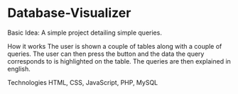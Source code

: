 # Database-Visualizer

Basic Idea:
A simple project detailing simple queries. 

How it works
The user is shown a couple of tables along with a couple of queries. The user can then press the button and the data the query corresponds to is highlighted on the table. The queries are then explained in english. 

Technologies
HTML, CSS, JavaScript, PHP, MySQL
